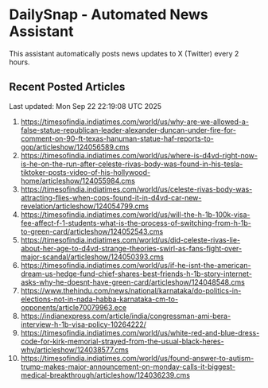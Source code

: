 # DailySnap - Automated News Assistant

This assistant automatically posts news updates to X (Twitter) every 2 hours.

## Recent Posted Articles

Last updated: Mon Sep 22 22:19:08 UTC 2025

1. https://timesofindia.indiatimes.com/world/us/why-are-we-allowed-a-false-statue-republican-leader-alexander-duncan-under-fire-for-comment-on-90-ft-texas-hanuman-statue-haf-reports-to-gop/articleshow/124056589.cms
2. https://timesofindia.indiatimes.com/world/us/where-is-d4vd-right-now-is-he-on-the-run-after-celeste-rivas-body-was-found-in-his-tesla-tiktoker-posts-video-of-his-hollywood-home/articleshow/124055984.cms
3. https://timesofindia.indiatimes.com/world/us/celeste-rivas-body-was-attracting-flies-when-cops-found-it-in-d4vd-car-new-revelation/articleshow/124054799.cms
4. https://timesofindia.indiatimes.com/world/us/will-the-h-1b-100k-visa-fee-affect-f-1-students-what-is-the-process-of-switching-from-h-1b-to-green-card/articleshow/124052543.cms
5. https://timesofindia.indiatimes.com/world/us/did-celeste-rivas-lie-about-her-age-to-d4vd-strange-theories-swirl-as-fans-fight-over-major-scandal/articleshow/124050393.cms
6. https://timesofindia.indiatimes.com/world/us/if-he-isnt-the-american-dream-us-hedge-fund-chief-shares-best-friends-h-1b-story-internet-asks-why-he-doesnt-have-green-card/articleshow/124048548.cms
7. https://www.thehindu.com/news/national/karnataka/do-politics-in-elections-not-in-nada-habba-karnataka-cm-to-opponents/article70079963.ece
8. https://indianexpress.com/article/india/congressman-ami-bera-interview-h-1b-visa-policy-10264222/
9. https://timesofindia.indiatimes.com/world/us/white-red-and-blue-dress-code-for-kirk-memorial-strayed-from-the-usual-black-heres-why/articleshow/124038577.cms
10. https://timesofindia.indiatimes.com/world/us/found-answer-to-autism-trump-makes-major-announcement-on-monday-calls-it-biggest-medical-breakthrough/articleshow/124036239.cms
